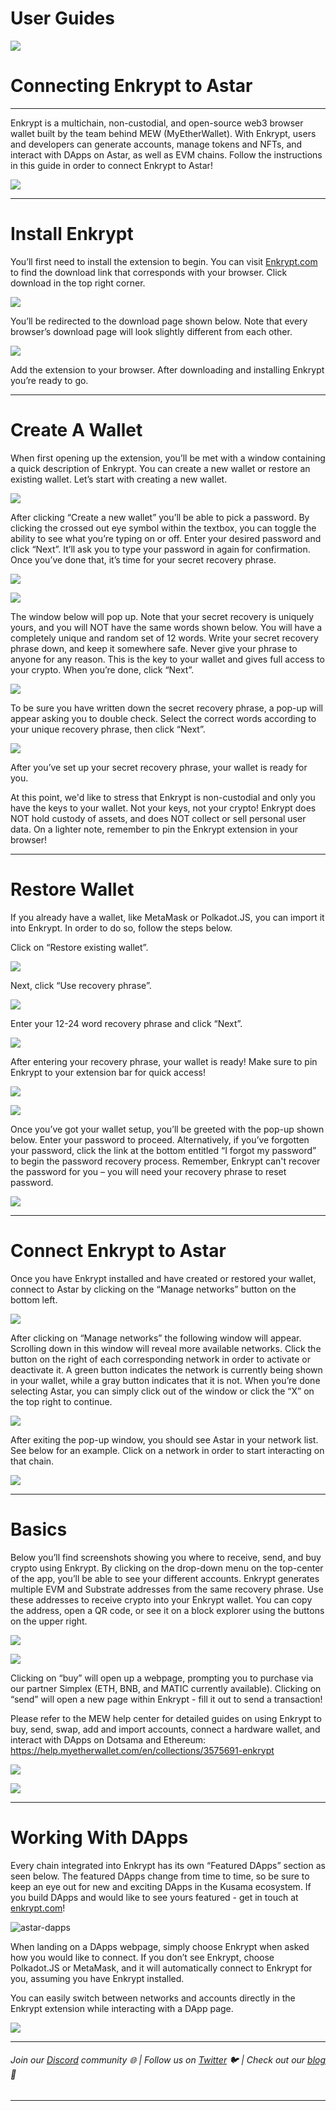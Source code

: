 # User Guides

![](https://i.imgur.com/imLQ4G4.png)


# Connecting Enkrypt to Astar

---

Enkrypt is a multichain, non-custodial, and open-source web3 browser wallet built by the team behind MEW (MyEtherWallet). With Enkrypt, users and developers can generate accounts, manage tokens and NFTs, and interact with DApps on Astar, as well as EVM chains. Follow the instructions in this guide in order to connect Enkrypt to Astar!

![](https://i.imgur.com/c3yv69l.jpg)


---
# Install Enkrypt
You’ll first need to install the extension to begin. You can visit [Enkrypt.com](https://www.enkrypt.com/?mtm_campaign=Interacting%20with%20Astar%20using%20Enkrypt) to find the download link that corresponds with your browser. Click download in the top right corner.

![](https://i.imgur.com/clC5IOa.png)

You’ll be redirected to the download page shown below. Note that every browser’s download page will look slightly different from each other.

![](https://i.imgur.com/cqCevR0.png)

Add the extension to your browser. After downloading and installing Enkrypt you’re ready to go.

---
# Create A Wallet
When first opening up the extension, you’ll be met with a window containing a quick description of Enkrypt. You can create a new wallet or restore an existing wallet. Let’s start with creating a new wallet.

![](https://i.imgur.com/aSdrCXp.png)


After clicking “Create a new wallet” you’ll be able to pick a password. By clicking the crossed out eye symbol within the textbox, you can toggle the ability to see what you’re typing on or off. Enter your desired password and click “Next”. It’ll ask you to type your password in again for confirmation. Once you’ve done that, it’s time for your secret recovery phrase.

![](https://i.imgur.com/rdAfVXa.png)

![](https://i.imgur.com/npuMOQk.png)


The window below will pop up. Note that your secret recovery is uniquely yours, and you will NOT have the same words shown below. You will have a completely unique and random set of 12 words. Write your secret recovery phrase down, and keep it somewhere safe. Never give your phrase to anyone for any reason. This is the key to your wallet and gives full access to your crypto. When you’re done, click “Next”.

![](https://i.imgur.com/2U2MY1b.png)

To be sure you have written down the secret recovery phrase, a pop-up will appear asking you to double check. Select the correct words according to your unique recovery phrase, then click “Next”.

![](https://i.imgur.com/wTsgdb7.png)

After you’ve set up your secret recovery phrase, your wallet is ready for you. 

At this point, we'd like to stress that Enkrypt is non-custodial and only you have the keys to your wallet. Not your keys, not your crypto! Enkrypt does NOT hold custody of assets, and does NOT collect or sell personal user data. On a lighter note, remember to pin the Enkrypt extension in your browser!

---
# Restore Wallet
If you already have a wallet, like MetaMask or Polkadot.JS, you can import it into Enkrypt. In order to do so, follow the steps below. 

Click on “Restore existing wallet”.

![](https://i.imgur.com/PLhSJyE.png)

Next, click “Use recovery phrase”.

![](https://i.imgur.com/vhpvq53.png)

Enter your 12-24 word recovery phrase and click “Next”.

![](https://i.imgur.com/bNbxr31.png)


After entering your recovery phrase, your wallet is ready! Make sure to pin Enkrypt to your extension bar for quick access!

![](https://i.imgur.com/9Sd1Xah.png)

![](https://i.imgur.com/tzvoInk.png)


Once you’ve got your wallet setup, you’ll be greeted with the pop-up shown below. Enter your password to proceed. Alternatively, if you’ve forgotten your password, click the link at the bottom entitled “I forgot my password” to begin the password recovery process. Remember, Enkrypt can't recover the password for you – you will need your recovery phrase to reset password.

![](https://i.imgur.com/MPznxPI.png)


---
# Connect Enkrypt to Astar
Once you have Enkrypt installed and have created or restored your wallet, connect to Astar by clicking on the “Manage networks” button on the bottom left. 

![](https://i.imgur.com/PAm2GrB.png)

After clicking on “Manage networks” the following window will appear. Scrolling down in this window will reveal more available networks. Click the button on the right of each corresponding network in order to activate or deactivate it. A green button indicates the network is currently being shown in your wallet, while a gray button indicates that it is not. When you’re done selecting Astar, you can simply click out of the window or click the “X” on the top right to continue. 

![](https://i.imgur.com/c21up34.png)

After exiting the pop-up window, you should see Astar in your network list. See below for an example. Click on a network in order to start interacting on that chain.

![](https://i.imgur.com/VTNFL9j.png)

---
# Basics
Below you’ll find screenshots showing you where to receive, send, and buy crypto using Enkrypt. By clicking on the drop-down menu on the top-center of the app, you’ll be able to see your different accounts. Enkrypt generates multiple EVM and Substrate addresses from the same recovery phrase. Use these addresses to receive crypto into your Enkrypt wallet. You can copy the address, open a QR code, or see it on a block explorer using the buttons on the upper right.

![](https://i.imgur.com/wjLysH4.png)

![](https://i.imgur.com/BnRPXNK.png)

Clicking on “buy” will open up a webpage, prompting you to purchase via our partner Simplex (ETH, BNB, and MATIC currently available). Clicking on “send” will open a new page within Enkrypt - fill it out to send a transaction! 

Please refer to the MEW help center for detailed guides on using Enkrypt to buy, send, swap, add and import accounts, connect a hardware wallet, and interact with DApps on Dotsama and Ethereum: https://help.myetherwallet.com/en/collections/3575691-enkrypt

![](https://i.imgur.com/QjXxk1M.png)

![](https://i.imgur.com/dsWU9Vb.png)

---
# Working With DApps

Every chain integrated into Enkrypt has its own “Featured DApps” section as seen below. The featured DApps change from time to time, so be sure to keep an eye out for new and exciting DApps in the Kusama ecosystem. If you build DApps and would like to see yours featured - get in touch at [enkrypt.com](https://www.enkrypt.com/?mtm_campaign=Interacting%20with%20Astar%20using%20Enkrypt)!

![astar-dapps](https://blog.enkrypt.com/content/images/2022/11/astar-dapps.png)

When landing on a DApps webpage, simply choose Enkrypt when asked how you would like to connect. If you don’t see Enkrypt, choose Polkadot.JS or MetaMask, and it will automatically connect to Enkrypt for you, assuming you have Enkrypt installed.

You can easily switch between networks and accounts directly in the Enkrypt extension while interacting with a DApp page.

![](https://i.imgur.com/UgsoPP7.png)

---

###### Join our [Discord](https://discord.com/invite/Gz8vBneyKe) community 🌐 |  Follow us on [Twitter](https://twitter.com/enkrypt) 🐦 |  Check out our [blog](https://blog.enkrypt.com) 📰

---
